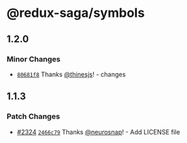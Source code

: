 # @redux-saga/symbols

## 1.2.0

### Minor Changes

- [`80681f8`](https://github.com/thinesjs/redux-saga-next/commit/80681f8bba412e2d255c2af7c5079b9af130546a) Thanks [@thinesjs](https://github.com/thinesjs)! - changes

## 1.1.3

### Patch Changes

- [#2324](https://github.com/redux-saga/redux-saga/pull/2324) [`2466c79`](https://github.com/redux-saga/redux-saga/commit/2466c798a5f56a5015e61c8fdf0ef8f2a6a852a4) Thanks [@neurosnap](https://github.com/neurosnap)! - Add LICENSE file

